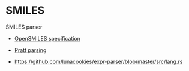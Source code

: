 # SMILES

SMILES parser

* [OpenSMILES specification](http://opensmiles.org/opensmiles.html)

* [Pratt parsing](https://matklad.github.io/2020/04/13/simple-but-powerful-pratt-parsing.html)
* https://github.com/lunacookies/expr-parser/blob/master/src/lang.rs